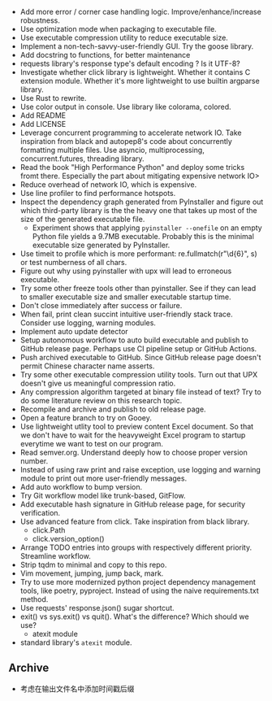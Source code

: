 - Add more error / corner case handling logic. Improve/enhance/increase robustness.
- Use optimization mode when packaging to executable file.
- Use executable compression utility to reduce executable size.
- Implement a non-tech-savvy-user-friendly GUI. Try the goose library.
- Add docstring to functions, for better maintenance
- requests library's response type's default encoding ? Is it UTF-8?
- Investigate whether click library is lightweight. Whether it contains C extension module. Whether it's more lightweight to use builtin argparse library.
- Use Rust to rewrite.
- Use color output in console. Use library like colorama, colored.
- Add README
- Add LICENSE
- Leverage concurrent programming to accelerate network IO. Take inspiration from black and autopep8's code about concurrently formatting multiple files. Use asyncio, multiprocessing, concurrent.futures, threading library.
- Read the book "High Performance Python" and deploy some tricks fromt there. Especially the part about mitigating expensive network IO>
- Reduce overhead of network IO, which is expensive.
- Use line profiler to find performance hotspots.
- Inspect the dependency graph generated from PyInstaller and figure out which third-party library is the the heavy one that takes up most of the size of the generated executable file.
  - Experiment shows that applying `pyinstaller --onefile` on an empty Python file yields a 9.7MB executable. Probably this is the minimal executable size generated by PyInstaller.
- Use timeit to profile which is more performant: re.fullmatch(r"\d{6}", s) or test numberness of all chars.
- Figure out why using pyinstaller with upx will lead to erroneous executable.
- Try some other freeze tools other than pyinstaller. See if they can lead to smaller executable size and smaller executable startup time.
- Don't close immediately after success or failure.
- When fail, print clean succint intuitive user-friendly stack trace. Consider use logging, warning modules.
- Implement auto update detector
- Setup autonomous workflow to auto build executable and publish to GitHub release page. Perhaps use CI pipeline setup or GitHub Actions.
- Push archived executable to GitHub. Since GitHub release page doesn't permit Chinese character name asserts.
- Try some other executable compression utility tools. Turn out that UPX doesn't give us meaningful compression ratio.
- Any compression algorithm targeted at binary file instead of text? Try to do some literature review on this research topic.
- Recompile and archive and publish to old release page.
- Open a feature branch to try on Gooey.
- Use lightweight utlity tool to preview content Excel document. So that we don't have to wait for the heavyweight Excel program to startup everytime we want to test on our program.
- Read semver.org. Understand deeply how to choose proper version number.
- Instead of using raw print and raise exception, use logging and warning module to print out more user-friendly messages.
- Add auto workflow to bump version.
- Try Git workflow model like trunk-based, GitFlow.
- Add executable hash signature in GitHub release page, for security verification.
- Use advanced feature from click. Take inspiration from black library.
  - click.Path
  - click.version_option()
- Arrange TODO entries into groups with respectively different priority. Streamline workflow.
- Strip tqdm to minimal and copy to this repo.
- Vim movement, jumping, jump back, mark.
- Try to use more modernized python project dependency management tools, like poetry, pyproject. Instead of using the naive requirements.txt method.
- Use requests' response.json() sugar shortcut.
- exit() vs sys.exit() vs quit(). What's the difference? Which should we use?
  - atexit module
- standard library's `atexit` module.


## Archive

- 考虑在输出文件名中添加时间戳后缀
